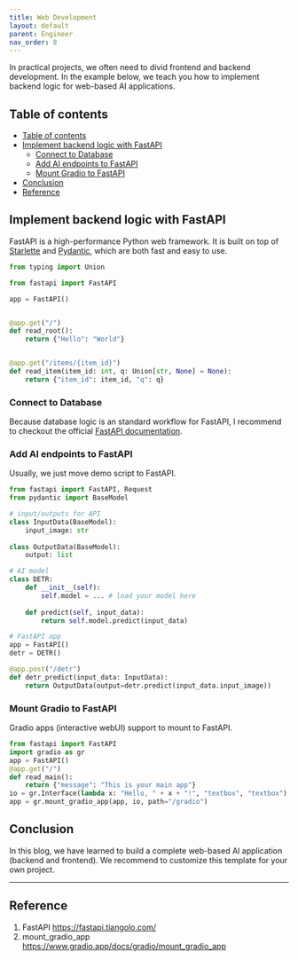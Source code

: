 ```yaml
---
title: Web Development
layout: default
parent: Engineer
nav_order: 8
---
```

In practical projects, we often need to divid frontend and backend development. In the example below, we teach you how to implement backend logic for web-based AI applications.

## Table of contents
- [Table of contents](#table-of-contents)
- [Implement backend logic with FastAPI](#implement-backend-logic-with-fastapi)
  - [Connect to Database](#connect-to-database)
  - [Add AI endpoints to FastAPI](#add-ai-endpoints-to-fastapi)
  - [Mount Gradio to FastAPI](#mount-gradio-to-fastapi)
- [Conclusion](#conclusion)
- [Reference](#reference)


## Implement backend logic with FastAPI
FastAPI is a high-performance Python web framework. It is built on top of [Starlette](https://www.starlette.io/) and [Pydantic](https://pydantic-docs.helpmanual.io/), which are both fast and easy to use.

```python
from typing import Union

from fastapi import FastAPI

app = FastAPI()


@app.get("/")
def read_root():
    return {"Hello": "World"}


@app.get("/items/{item_id}")
def read_item(item_id: int, q: Union[str, None] = None):
    return {"item_id": item_id, "q": q}
```

### Connect to Database
Because database logic is an standard workflow for FastAPI, I recommend to checkout the official [FastAPI documentation](https://fastapi.tiangolo.com/tutorial/sql-databases/).

### Add AI endpoints to FastAPI
Usually, we just move demo script to FastAPI.

```python
from fastapi import FastAPI, Request
from pydantic import BaseModel

# input/outputs for API
class InputData(BaseModel):
    input_image: str
    
class OutputData(BaseModel):
    output: list

# AI model
class DETR:
    def __init__(self):
        self.model = ... # load your model here
    
    def predict(self, input_data):
        return self.model.predict(input_data)

# FastAPI app
app = FastAPI()
detr = DETR()

@app.post("/detr")
def detr_predict(input_data: InputData):
    return OutputData(output=detr.predict(input_data.input_image))

```

### Mount Gradio to FastAPI
Gradio apps (interactive webUI) support to mount to FastAPI.

```python
from fastapi import FastAPI
import gradio as gr
app = FastAPI()
@app.get("/")
def read_main():
    return {"message": "This is your main app"}
io = gr.Interface(lambda x: "Hello, " + x + "!", "textbox", "textbox")
app = gr.mount_gradio_app(app, io, path="/gradio")
```

## Conclusion
In this blog, we have learned to build a complete web-based AI application (backend and frontend). We recommend to customize this template for your own project.

---
## Reference
1. FastAPI https://fastapi.tiangolo.com/
2. mount_gradio_app https://www.gradio.app/docs/gradio/mount_gradio_app